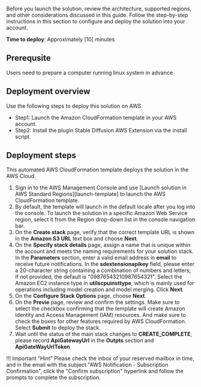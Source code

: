 Before you launch the solution, review the architecture, supported regions, and other considerations discussed in this guide. Follow the step-by-step instructions in this section to configure and deploy the solution into your account.

**Time to deploy**: Approximately [10] minutes

## Prerequsite

Users need to prepare a computer running linux system in advance 

## Deployment overview

Use the following steps to deploy this solution on AWS. 

- Step1: Launch the Amazon CloudFormation template in your AWS account.
- Step2: Install the plugin Stable Diffusion AWS Extension via the install script.

## Deployment steps

This automated AWS CloudFormation template deploys the solution in the AWS Cloud.

1. Sign in to the AWS Management Console and use [Launch solution in AWS Standard Regions][launch-template] to launch the AWS CloudFormation template.   
2. By default, the template will launch in the default locale after you log into the console. To launch the solution in a specific Amazon Web Service region, select it from the Region drop-down list in the console navigation bar.
3. On the **Create stack** page, verify that the correct template URL is shown in the **Amazon S3 URL** text box and choose **Next**.
4. On the **Specify stack details** page, assign a name that is unique within the account and meets the naming requirements for your solution stack. In the **Parameters** section, enter a valid email address in **email** to receive future notifications. In the **sdextensionapikey** field, please enter a 20-character string containing a combination of numbers and letters; if not provided, the default is "09876543210987654321". Select the Amazon EC2 instance type in **utilscpuinsttype**, which is mainly used for operations including model creation and model merging. Click **Next**.
5. On the **Configure Stack Options** page, choose **Next**.
6. On the **Previe** page, review and confirm the settings. Make sure to select the checkbox confirming that the template will create Amazon Identity and Access Management (IAM) resources. And make sure to check the boxes for other features required by AWS CloudFormation. Select **Submit** to deploy the stack.
7. Wait until the status of the main stack changes to **CREATE_COMPLETE**, please record **ApiGatewayUrl** in the **Outpts** section
and **ApiGateWayUrlToken**

!!! Important "Hint"
    Please check the inbox of your reserved mailbox in time, and in the email with the subject "AWS Notification - Subscription Confirmation", click the "Confirm subscription" hyperlink and follow the prompts to complete the subscription.


